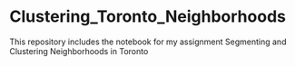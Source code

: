 # Clustering_Toronto_Neighborhoods
This repository includes the notebook for my assignment Segmenting and Clustering Neighborhoods in Toronto
